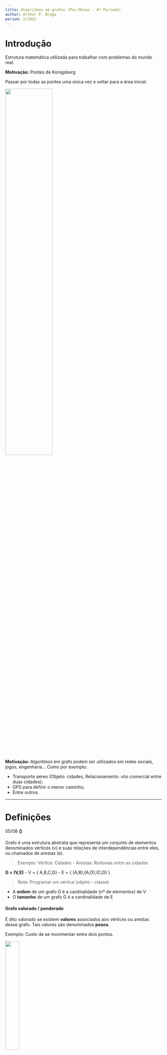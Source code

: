 ```yaml
---
title: Algoritmos em grafos (Puc-Minas - 4º Período)
author: Arthur P. Braga
period: 2/2021
---
```


# Introdução

Estrutura matemática utilizada para trabalhar com problemas do mundo real.

**Motivação:** Pontes de Konigsberg

Passar por todas as pontes uma única vez e voltar para a área inicial.

<img src="https://upload.wikimedia.org/wikipedia/commons/5/5b/Pontes_K%C3%B6nigsberg.JPG" style="width:55%">

**Motivação:** Algoritmos em grafo podem ser utilizados em redes sociais, jogos, engenharia... Como por exemplo:

- Transporte aéreo (Objeto: cidades, Relacionamento: vôo comercial entre duas cidades);
- GPS para definir o menor caminho;
- Entre outros.

---

# Definições

05/08 :watch:

Grafo é uma estrutura abstrata que representa um conjunto de elementos denominados vértices (v) e suas relações de interdependências entre eles, ou chamados de arestas (e).

> Exemplo: Vértice: Cidades - Arestas: Rodovias entre as cidades

**G = (V,E)**   -   V = { A,B,C,D}   -   E = { (A;B);(A;D);(C;D) }

> Note: Programar um vértice (objeto - classe)

- A **ordem** de um grafo G é a cardinalidade (nº de elementos) de V 
- O **tamanho** de um grafo G é a cardinalidade de E

#### Grafo valorado / ponderado

É dito valorado se existem **valores** associados aos vértices ou arestas desse grafo. Tais valores são denominados **pesos**.

Exemplo: Custo de se movimentar entre dois pontos.

<img src="../../imgs/4_Periodo/Algoritmos_Grafos/grafo-valorado.png" style="width:30%">

#### Grafo não direcionado / não orientado

Por padrão, duas arestas são consideradas a mesma. Ou seja, não possui direção obrigatória definida, seu sentido não é importante. 

#### Grafo direcionado / orientado / digrafo

Agora o sentido da aresta importa e é marcado por uma seta. Seu sentido é importante, pois pode ter significados diferentes. 

> Exemplo: Linha de montagem, um processo só pode executar após o término de outra.

Pode ter correspondencia em ambos os sentidos, porém nesse caso teríamos que ter **duas arestas**.

<img src="../../imgs/4_Periodo/Algoritmos_Grafos/grafo-direcionado.png" style="width:40%">

#### Laço (Loop)

Aresta que liga um vértice a si mesmo.

#### Arestas paralelas

Duas ou mais arestas associadas ao mesmo par de vértices.

<img src="../../imgs/4_Periodo/Algoritmos_Grafos/arestas-paralelas.png" style="width:40%">

#### Grafo simples

Não possui nem arestas paralelas nem laços.

<img src="../../imgs/4_Periodo/Algoritmos_Grafos/grafo-simples.png" style="width:30%">

#### Vértices adjacentes (vizinhos)

Dois vértices são ditos adjacentes se existe uma aresta que os liga, logos esses vértices serão vizinhos/adjacentes.

<img src="../../imgs/4_Periodo/Algoritmos_Grafos/vertices_adjacentes.png" style="width:70%">

#### Vértices sucessores e antecessores

Somente em **grafos direcionados**!

<img src="../../imgs/4_Periodo/Algoritmos_Grafos/sucessores_antecessores.png" style="width:70%">

#### Incidência 

Quando um vértice Vi é o vértice final de alguma aresta Ei, Vi e Ei são incidentes.

<img src="../../imgs/4_Periodo/Algoritmos_Grafos/incidencia.png" style="width:30%">

#### Arestas adjacentes

Duas arestas *não paralelas* compartilhando um vértice.

<img src="../../imgs/4_Periodo/Algoritmos_Grafos/arestas_adjacentes.png" style="width:30%">

#### Grau de um vértice (d)

Em um grafo *não direcionado*, o grau de um vértice é igual ao nº de arestas incidentes no vértice.

<img src="../../imgs/4_Periodo/Algoritmos_Grafos/grau_vertice.png" style="width:50%">

- Vértices com grau 0 são chamados **isolados.**
- Grafos que possuem somente vértices isolados são chamados de **grafos nulos.**
- Vértice de grau 1 é chamado de **pendente.**
- Um laço conta como duas arestas!

> *Arestas paralelas contam também!*

#### Teorema 1

A soma dos graus de todos os vértices de um grafo G é duas vezes o nº de arestas de G.

<img src="../../imgs/4_Periodo/Algoritmos_Grafos/Teorema1.png" style="width:40%">

> Ao contar os graus dos vértices, contamos cada extremidade de arestas uma vez. como cada aresta tem duas extremidades, cada aresta foi contada duas vezes.

#### Teorema 2

O nº de vértices de grau ímpar em um grafo é sempre **par**.

<img src="../../imgs/4_Periodo/Algoritmos_Grafos/Teorema2.png" style="width:55%">

#### Passeio em um grafo

Um passeio entre os vértices 1 e 2 é uma sequência alternada de vértices e arestas que começa no vértice 1 e termina no vértice 2 . 

<img src="../../imgs/4_Periodo/Algoritmos_Grafos/passeio.png" style="width:55%">

> Poderíamos pensar que apenas a ordem dos nós é importante, porém podemos ter passeios diferentes com a mesma sequência de vértices.

<img src="../../imgs/4_Periodo/Algoritmos_Grafos/passeio2.png" style="width:65%">

#### Caminho em um grafo

Um caminho é um passeio sem vértice repetido. Exemplo: Caminhos entre os vértices 1 e 4:

<img src="../../imgs/4_Periodo/Algoritmos_Grafos/caminhos.png" style="width:60%">

#### Grafo regular

Todos os vértices tem o mesmo grau.

#### Grafo completo

Para cada par de vértices existe uma aresta entre eles. Consequentemente, quaisquer dois vértices distintos são adjacentes (vizinhos).

> Note: Um grafo completo com n vértices é dito: Kn 

<img src="../../imgs/4_Periodo/Algoritmos_Grafos/grafo_completo.png" style="width:60%">

> Como achar o grau dos vértices -> n-1
>
> Como achar o nº de arestas -> (d * n) / 2

#### Grafo conexo

Existe pelo menos um caminho entre todos os pares de vértices, ou seja, se sai de um vértice, consegue chegar em qualquer outro.

#### Grafo desconexo

Consiste de dois ou mais grafos conexos. Cada um dos *subgrafos* conexos é chamado de *componente.*

<img src="../../imgs/4_Periodo/Algoritmos_Grafos/grafo_desconexo.png" style="width:40%">

---

# Representação e Operações

10/08 :watch:

Como representar um grafo em um algoritmo, em uma estrutura de dados?

Principais estruturas:

- Matriz de adjacência;
- Lista de adjacência;
- Matriz de incidência.

## Matriz de adjacência

<img src="../../imgs/4_Periodo/Algoritmos_Grafos/metriz-adjacencia.png" style="width:60%">

> Se as arestas tiverem pesos (grafo valorado), suas posições na matriz poderiam ter os valores respectivos.

Em um **grafo direcionado** a posição na matriz só recebe valor no vértice "de chegada".

<img src="../../imgs/4_Periodo/Algoritmos_Grafos/matriz_grafo_direcionado.png" style="width:60%">

## Lista de adjacência

Como se fosse uma hash, uma lista de vetores, e cada vetor tem uma lista de adjacências. Ou seja, cada elemento do vetor contém dois campos: a identificação de um vértice e um ponteiro para uma lista encadeada contendo os **vizinhos** do vértice correspondente.

> - Cada vértice é um elemento de uma lista ;
> - Cada vértice contém uma lista de arestas, indicando o outro par que a compõe.

<img src="../../imgs/4_Periodo/Algoritmos_Grafos/lista_Adjacencia.png" style="width:80%">

Grafos não direcionados também podem ser representados por uma lista de adjacência, só criar a sublista com todos os vetores vizinhos de cada vértice.

<img src="../../imgs/4_Periodo/Algoritmos_Grafos/list_adjacencia_2.png" style="width:80%">

## Matriz de incidência

- Índice = +1, se a aresta tem **origem** no vértice i;
- Índice = -1, se i é o vértice **destino** da aresta;
- Índice = 0, se a aresta **não incide** no vértice i.

![image-20210820213819194](/home/arthur/Documentos/Programming_Study/imgs/4_Periodo/image-20210820213819194.png)

>  Em um grafo **não direcionado** a gente só marca os vértices de incidência e origem, com 0 ou 1.

## Isomorfismo

Grafos "idênticos" em relação ao nº de arestas, vértices, graus e nº de componentes. Porém só isso não basta, para o grafo ser isomorfo a relação de incidência precisa ser preservada.

<img src="../../imgs/4_Periodo/Algoritmos_Grafos/isomorfismo.png" style="width:80%">

Grafos que possuam todas as características menos a preservação de incidência:

![image-20210820214601230](/home/arthur/Documentos/Programming_Study/imgs/4_Periodo/image-20210820214601230.png)

Observe que é necessário associar o vértice X do grafo G ao vértice Y do grafo H, pois não existe nenhum outro vértice com grau 3 em H. Mas o vértice Y é adjacente a apenas um vértice de grau 1, enquanto que X em G é adjacente a dois vértices de grau 1.

## Grafo complementar

Um grafo é complementar de outro quando:

- Todos os vértices de C(G) são todos os vértices de G;
- E as arestas de C(G) são exatamente as arestas que faltam em G para formarmos um grafo completo.

> Arestas do grafo G não vão fazer parte do C(G), ou seja, C(G) é um grafo que contém todas as arestas faltantes para G ser um grafo completo. 

![image-20210820215231447](/home/arthur/Documentos/Programming_Study/imgs/4_Periodo/image-20210820215231447.png)



12/08 :watch:

## Subgrafos

Um grafo H é dito ser um *subgrafo* de um grafo G se todos os vértices e todas as arestas de H estão em G.

- Todo grafo é subgrafo de si próprio;
- O subgrafo de um subgrafo de G é subgrafo de G;
- Um vértice simples de G é um subgrafo de G;
- Uma aresta simples de G (com suas extremidades) é subgrafo de G.

### Subgrafos induzidos por arestas

Um subgrafo obtido por um subconjunto de arestas (e seus respectivos vértices).

Ex.: Mapear e manter somente as lanchonetes cuja distância é < 1km.

![image-20210820215717458](/home/arthur/Documentos/Programming_Study/imgs/4_Periodo/image-20210820215717458.png)

### Subgrafos induzidos por vértices

Subgrafo obtido por um subconjunto de vértices (e suas respectivas arestas). 

Exemplo: Manter somente os times que tem características em comum.

![image-20210820215822124](/home/arthur/Documentos/Programming_Study/imgs/4_Periodo/image-20210820215822124.png)

### Subgrafos disjuntos de arestas

Dois (ou mais) subgrafos de G são disjuntos de arestas se ambos não tiverem arestas em comum.

### Subgrafos disjuntos de vértices

Dois (ou mais) subgrafos de G são disjuntos de vértices se ambos não tiverem vértices em comum.

## Operações

### União

### Soma

Todos os vértices de G1 vão ter arestas ligando a todos os vértices de G2.

### Interseção

### Ring sum

### Remoção de aresta

### Remoção de vértice

Retira todas as arestas incidentes também.

### Contração de aresta

### Propriedades

### Grafo transposto

### Grafo bipartido

> Um grafo é bipartido se, e somente se, todo ciclo de G possuir comprimento par.
>
> Obs: Ciclo -> 

---

# Caminhos e Circuitos - Parte 1-2

17/08 :watch:

> Vale lembrar os conceitos de:
>
> - Passeio
> - Caminho
>   - **Caminho fechado ou circuito**: nenhum vértice (exceto o 1º e o último) aparece mais de uma vez.

## Grafos Eulerianos

- Problema do explorador....

> TEM QUE ESTAR CONEXO

Trajeto fechado: ....

### Teorema

Um grafo conexo, **não orientado** é euleriano se, e somente se, **todos** os seus vértices tiverem **grau par**.

#### Lema 1

> se não for simples, já não é euleriano?

Se achar um ciclo que não passa por todas as arestas do grafo, verifica se os "subgrafos" são eulerianos também, se forem, o grafo é euleriano. 

### Problema do dominó



### Algoritmo de Hierholzer (1873)



---

# Caminhos e Circuitos - Parte 2-2

19/08 :watch:

Na programação sempre temos esses problemas famosos...............

## Problema do carteiro chinês

[Explicação]

> Aplicabilidade em GPS...?

- Se o grafo for Euleriano, basta seguir o caminho de euler;
- Caso contrário....



Arestas artificiais.............

> O exemplo é um grafo unicursal..

### Grafos semieulerianos ou unicursais

